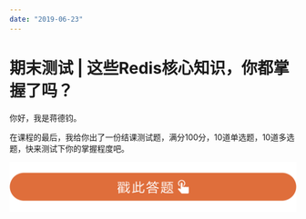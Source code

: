 ```yaml
---
date: "2019-06-23"
---  
```

      
# 期末测试 | 这些Redis核心知识，你都掌握了吗？
你好，我是蒋德钧。

在课程的最后，我给你出了一份结课测试题，满分100分，10道单选题，10道多选题，快来测试下你的掌握程度吧。

[![](./httpsstatic001geekbangorgresourceimage28a428d1be62669b4f3cc01c36466bf811a4.png)](http://time.geekbang.org/quiz/intro?act_id=236&exam_id=815)

<!-- [[[read_end]]] -->